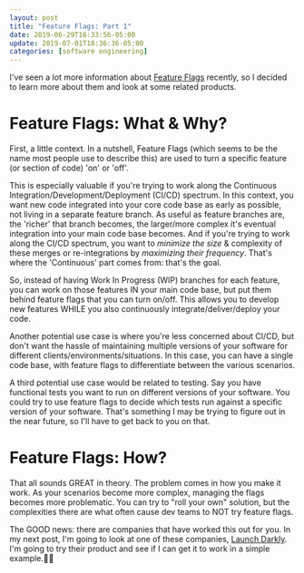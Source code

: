```yaml
---
layout: post
title: "Feature Flags: Part 1"
date: 2019-06-29T16:33:56-05:00
update: 2019-07-01T18:36:36-05:00
categories: [software engineering]
---
```

I've seen a lot more information about [Feature Flags](https://en.wikipedia.org/wiki/Feature_toggle) recently, so I decided to learn more about them and look at some related products.

# Feature Flags: What & Why?
First, a little context. In a nutshell, Feature Flags (which seems to be the name most people use to describe this) are used to turn a specific feature (or section of code) 'on' or 'off'. 

This is especially valuable if you're trying to work along the Continuous Integration/Development/Deployment (CI/CD) spectrum. In this context, you want new code integrated into your core code base as early as possible, not living in a separate feature branch.  As useful as feature branches are, the 'richer' that branch becomes, the larger/more complex it's eventual integration into your main code base becomes. And if you're trying to work along the CI/CD spectrum, you want to *minimize the size* & complexity of these merges or re-integrations by *maximizing their frequency*. That's where the 'Continuous' part comes from: that's the goal.

So, instead of having Work In Progress (WIP) branches for each feature, you can work on those features IN your main code base, but put them behind feature flags that you can turn on/off. This allows you to develop new features WHILE you also continuously integrate/deliver/deploy your code.

Another potential use case is where you're less concerned about CI/CD, but don't want the hassle of maintaining multiple versions of your software for different clients/environments/situations. In this case, you can have a single code base, with feature flags to differentiate between the various scenarios.

A third potential use case would be related to testing. Say you have functional tests you want to run on different versions of your software. You could try to use feature flags to decide which tests run against a specific version of your software. That's something I may be trying to figure out in the near future, so I'll have to get back to you on that.

#  Feature Flags: How?
That all sounds GREAT in theory. The problem comes in how you make it work. As your scenarios become more complex, managing the flags becomes more problematic. You can try to "roll your own" solution, but the complexities there are what often cause dev teams to NOT try feature flags.

The GOOD news: there are companies that have worked this out for you. In my next post, I'm going to look at one of these companies, [Launch Darkly](https://launchdarkly.com/).  I'm going to try their product and see if I can get it to work in a simple example.🤞🏾